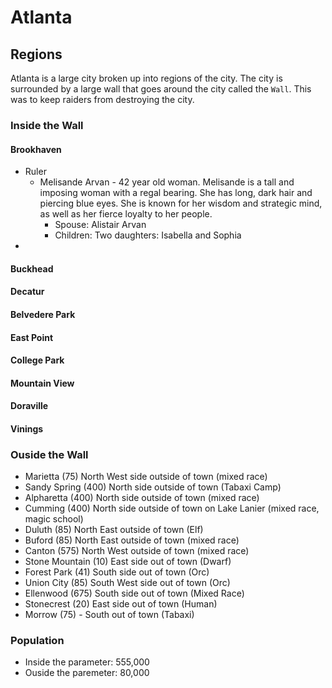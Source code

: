 # Atlanta

## Regions

Atlanta is a large city broken up into regions of the city.  The city is surrounded by a large wall that goes around the city called the `Wall`.  This was to keep raiders from destroying the city.     

### Inside the Wall

#### Brookhaven
- Ruler
  - Melisande Arvan - 42 year old woman.  Melisande is a tall and imposing woman with a regal bearing. She has long, dark hair and piercing blue eyes. She is known for her wisdom and strategic mind, as well as her fierce loyalty to her people.
    - Spouse:  Alistair Arvan 
    - Children:  Two daughters: Isabella and Sophia
-

#### Buckhead

#### Decatur

#### Belvedere Park

#### East Point

#### College Park

#### Mountain View

#### Doraville

#### Vinings

### Ouside the Wall
  - Marietta (75) North West side outside of town (mixed race)
  - Sandy Spring (400) North side outside of town (Tabaxi Camp)
  - Alpharetta (400) North side outside of town (mixed race)
  - Cumming (400) North side outside of town on Lake Lanier (mixed race, magic school)
  - Duluth (85) North East outside of town (Elf)
  - Buford (85) North East outside of town (mixed race)
  - Canton (575) North West outside of town (mixed race)
  - Stone Mountain (10) East side out of town (Dwarf) 
  - Forest Park (41) South side out of town (Orc)
  - Union City (85) South West side out of town (Orc)
  - Ellenwood (675) South side out of town (Mixed Race)
  - Stonecrest (20) East side out of town (Human)
  - Morrow (75) - South out of town (Tabaxi)
   
### Population
  - Inside the parameter:  555,000
  - Ouside the paremeter:  80,000


